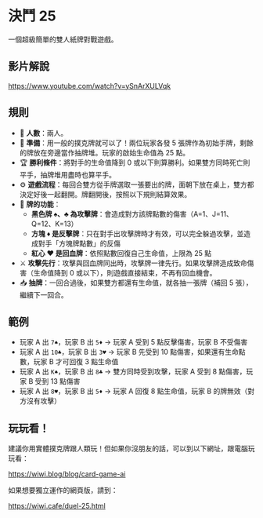 # 決鬥 25

一個超級簡單的雙人紙牌對戰遊戲。

## 影片解說

https://www.youtube.com/watch?v=ySnArXULVqk

## 規則

- 👥 **人數**：兩人。
- 🎒 **準備**：用一般的撲克牌就可以了！兩位玩家各發 5 張牌作為初始手牌，剩餘的牌放在旁邊當作抽牌堆。玩家的啟始生命值為 25 點。
- 🏆 **勝利條件**：將對手的生命值降到 0 或以下則算勝利。如果雙方同時死亡則平手，抽牌堆用盡時也算平手。
- ⚙️ **遊戲流程**：每回合雙方從手牌選取一張要出的牌，面朝下放在桌上，雙方都決定好後一起翻開。牌翻開後，按照以下規則結算效果。
- 🧩 **牌的功能**：
	- **黑色牌 ♠️、♣️ 為攻擊牌**：會造成對方該牌點數的傷害（A=1、J=11、Q=12、K=13）
	- **方塊 ♦️ 是反擊牌**：只在對手出攻擊牌時才有效，可以完全躲過攻擊，並造成對手「方塊牌點數」的反傷
	- **紅心 ♥️ 是回血牌**：依照點數回復自己生命值，上限為 25 點
- ⚔️ **攻擊先行**：攻擊與回血牌同出時，攻擊牌一律先行。如果攻擊牌造成致命傷害（生命值降到 0 或以下），則遊戲直接結束，不再有回血機會。
- 📥 **抽牌**：一回合過後，如果雙方都還有生命值，就各抽一張牌（補回 5 張），繼續下一回合。

## 範例

- 玩家 A 出 `7♠️`，玩家 B 出 `5♦️` → 玩家 A 受到 5 點反擊傷害，玩家 B 不受傷害
- 玩家 A 出 `10♣️`，玩家 B 出 `3♥️` → 玩家 B 先受到 10 點傷害，如果還有生命點數，玩家 B 才可回復 3 點生命值
- 玩家 A 出 `K♠️`，玩家 B 出 `8♣️` → 雙方同時受到攻擊，玩家 A 受到 8 點傷害，玩家 B 受到 13 點傷害
- 玩家 A 出 `8♥️`，玩家 B 出 `5♦️` → 玩家 A 回復 8 點生命值，玩家 B 的牌無效（對方沒有攻擊）

## 玩玩看！

建議你用實體撲克牌跟人類玩！但如果你沒朋友的話，可以到以下網址，跟電腦玩玩看：

https://wiwi.blog/blog/card-game-ai

如果想要獨立運作的網頁版，請到：

https://wiwi.cafe/duel-25.html
